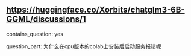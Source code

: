 ## https://huggingface.co/Xorbits/chatglm3-6B-GGML/discussions/1

contains_question: yes

question_part: 为什么在cpu版本的colab上安装后启动服务报错呢